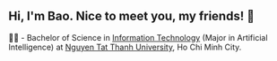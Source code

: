 ## Hi, I'm Bao. Nice to meet you, my friends! 👋

  🧑‍🎓 - Bachelor of Science in [Information Technology](https://cntt.ntt.edu.vn/) (Major in Artificial Intelligence) at [Nguyen Tat Thanh University](https://ntt.edu.vn/), Ho Chi Minh City.
  

